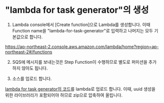 # "lambda for task generator"의 생성 

1) Lambda console에서 [Create function]으로 Lambda를 생성합니다. 이때 Function name을 "lambda-for-task-generator"로 입력하고 나머지는 모두 기본값으로 합니다. 

https://ap-northeast-2.console.aws.amazon.com/lambda/home?region=ap-northeast-2#/functions

2) SQS에 메시지를 보내는것은 Step Function이 수행하므로 별도로 퍼미션을 추가하지 않아도 됩니다. 

3) 소스를 업로드 합니다.

[lambda for task generator의 코드](https://github.com/kyopark2014/case-study-wait-for-callback/tree/main/lambda-for-task-generator)를 lambda로 업로드 합니다. 이때, uuid 생성을 위한 라이브러리가 포함되어야 하므로 zip으로 압축하여 올립니다.

